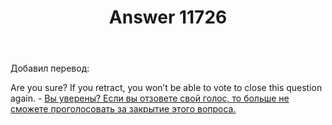 ﻿---
title: "Answer 11726"
se.owner.user_id: 238742
se.owner.display_name: "Andrew"
se.owner.link: "https://ru.meta.stackoverflow.com/users/238742/andrew"
se.answer_id: 11726
se.question_id: 11725
se.post_type: answer
se.is_accepted: False
---
<p>Добавил перевод:</p>
<p>Are you sure? If you retract, you won’t be able to vote to close this question again. - <a href="https://ru.traducir.win/strings/16768" rel="nofollow noreferrer">Вы уверены? Если вы отзовете свой голос, то больше не сможете проголосовать за закрытие этого вопроса.</a></p>
